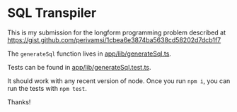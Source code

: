 # SQL Transpiler

This is my submission for the longform programming problem described at https://gist.github.com/perivamsi/1cbea6e3874ba5638cd58202d7dcb1f7

The `generateSql` function lives in [app/lib/generateSql.ts](app/lib/generateSql.ts).

Tests can be found in [app/lib/generateSql.test.ts](app/lib/generateSql.test.ts).

It should work with any recent version of node. Once you run `npm i`, you can run the tests with `npm test`.

Thanks!
